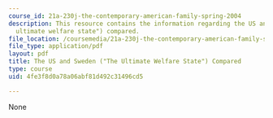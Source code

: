 ```yaml
---
course_id: 21a-230j-the-contemporary-american-family-spring-2004
description: This resource contains the information regarding the US and Sweden ("The
  ultimate welfare state") compared.
file_location: /coursemedia/21a-230j-the-contemporary-american-family-spring-2004/4fe3f8d0a78a06abf81d492c31496cd5_MIT21A_230JS04_25prdo.pdf
file_type: application/pdf
layout: pdf
title: The US and Sweden ("The Ultimate Welfare State") Compared
type: course
uid: 4fe3f8d0a78a06abf81d492c31496cd5

---
```

None